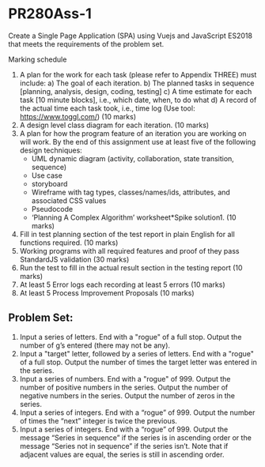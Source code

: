 # PR280Ass-1

Create a Single Page Application (SPA) using Vuejs and JavaScript ES2018 that meets the requirements of the problem set.

Marking schedule
1. A plan for the work for each task (please refer to Appendix THREE) must include:
  a) The goal of each iteration.
  b) The planned tasks in sequence [planning, analysis, design, coding, testing]
  c) A time estimate for each task [10 minute blocks], i.e., which date, when, to do what
  d) A record of the actual time each task took, i.e., time log (Use tool: https://www.toggl.com/) (10 marks)
2. A design level class diagram for each iteration. (10 marks)
3. A plan for how the program feature of an iteration you are working on will work. By the end of this assignment use at least five of the following design techniques:
    * UML dynamic diagram (activity, collaboration, state transition, sequence)
    * Use case
    * storyboard
    * Wireframe with tag types, classes/names/ids, attributes, and associated CSS values
    * Pseudocode
    * ‘Planning A Complex Algorithm’ worksheet*Spike solution1.
    (10 marks)
4. Fill in test planning section of the test report in plain English for all functions required. (10 marks)
5. Working programs with all required features and proof of they pass StandardJS validation (30 marks)
6. Run the test to fill in the actual result section in the testing report (10 marks)
7. At least 5 Error logs each recording at least 5 errors (10 marks)
8. At least 5 Process Improvement Proposals (10 marks)

## Problem Set:

1. Input a series of letters. End with a "rogue" of a full stop. Output the number of g’s entered (there may not be any).
2. Input a "target" letter, followed by a series of letters. End with a "rogue" of a full stop. Output the number of times the target letter was entered in the series.
3. Input a series of numbers. End with a "rogue" of 999. Output the number of positive numbers in the series. Output the number of negative numbers in the series. Output the number of zeros in the series.
4. Input a series of integers. End with a “rogue” of 999. Output the number of times the “next” integer is twice the previous.
5. Input a series of integers. End with a “rogue” of 999. Output the message “Series in sequence” if the series is in ascending order or the message “Series not in sequence” if the series isn’t. Note that if adjacent values are equal, the series is still in ascending order.
